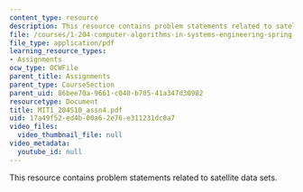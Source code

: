 ```yaml
---
content_type: resource
description: This resource contains problem statements related to satellite data sets.
file: /courses/1-204-computer-algorithms-in-systems-engineering-spring-2010/17a49f52ed4b00a62e76e311231dc0a7_MIT1_204S10_assn4.pdf
file_type: application/pdf
learning_resource_types:
- Assignments
ocw_type: OCWFile
parent_title: Assignments
parent_type: CourseSection
parent_uid: 86bee70a-9661-c040-b705-41a347d30982
resourcetype: Document
title: MIT1_204S10_assn4.pdf
uid: 17a49f52-ed4b-00a6-2e76-e311231dc0a7
video_files:
  video_thumbnail_file: null
video_metadata:
  youtube_id: null
---
```

This resource contains problem statements related to satellite data sets.

